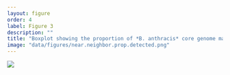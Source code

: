 ```yaml
---
layout: figure
order: 4
label: Figure 3
description: ""
title: "Boxplot showing the proportion of *B. anthracis* core genome markers detected for a collection of synthetic spike-in samples containing *B. anthracis* at a variety of spike-in levels. All synthetic datasets were constructed on a background on 5M soil reads (SRR351473). Half of the datasets contain 15K reads (~10X sequencing depth) from a near neighbor (*B. thuringensis*), which does not impact the proportion of *B. anthracis* markers detected. "
image: "data/figures/near.neighbor.prop.detected.png"
---
```

<img src="{{ site.baseurl }}/data/figures/near.neighbor.prop.detected.png">

